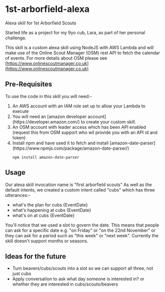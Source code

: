 # 1st-arborfield-alexa
Alexa skill for 1st Arborfield Scouts

Started life as a project for my 9yo cub, Lara, as part of her personal challenge.

This skill is a custom alexa skill using NodeJS with AWS Lambda and will make use of the Online Scout Manager (OSM) rest API to fetch the calendar of events.  For more details about OSM please see [https://www.onlinescoutmanager.co.uk](https://www.onlinescoutmanager.co.uk)

<h2>Pre-Requisites</h2>
To use the code in this skill you will need:-

<ol><li>An AWS account with an IAM role set up to allow your Lambda to execute</li>
  <li>You will need an [amazon developer account](https://developer.amazon.com/) to create your custom skill.</li>
  <li>An OSM account with leader access which has been API enabled (request this from OSM support who wil provide you with an API id and token)</li>
<li>Install npm and have used it to fetch and install [amazon-date-parser](https://www.npmjs.com/package/amazon-date-parser/)

<pre><code>npm install amazon-date-parser</code></pre></li></ol>

<h2>Usage</h2>



Our alexa skill invocation name is "first arborfield scouts"
As well as the default intents, we created a custom intent called "cubs" which has three utterances:-
<ul><li>what's the plan for cubs {EventDate}</li>
  <li>what's happening at cubs {EventDate}</li>
  <li>what's on at cubs {EventDate}</li></ul>
  
  You'll notice that we used a slot to govern the date. This means that people can ask for a specific date e.g. "on Friday" or "on the 22nd November" or they can ask for a period such as "this week" or "next week".  Currently the skill doesn't support months or seasons.
  
  
  <h2>Ideas for the future</h2>
  <ul><li>Turn beavers/cubs/scouts into a slot so we can support all three, not just cubs</li>
  <li>Apply conversation to ask what day someone is interested in? or whether they are interested in cubs/scouts/beavers</li>
  </ul>
  
